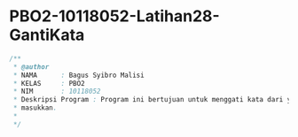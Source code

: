 # PBO2-10118052-Latihan28-GantiKata

```java
/**
 * @author 
 * NAMA      : Bagus Syibro Malisi
 * KELAS     : PBO2
 * NIM       : 10118052
 * Deskripsi Program : Program ini bertujuan untuk menggati kata dari yang kita
 * masukkan.
 * 
 */
 ```
 
